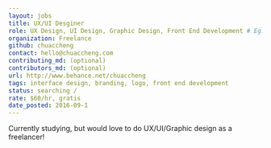 ```yaml
---
layout: jobs
title: UX/UI Desginer
role: UX Design, UI Design, Graphic Design, Front End Development # Eg: Logo Designer, UX Designer
organization: Freelance
github: chuaccheng
contact: hello@chuaccheng.com
contributing_md: (optional) 
contributors_md: (optional) 
url: http://www.behance.net/chuaccheng
tags: interface design, branding, logo, front end development
status: searching / 
rate: $60/hr, gratis
date_posted: 2016-09-1
---
```


Currently studying, but would love to do UX/UI/Graphic design as a freelancer!
